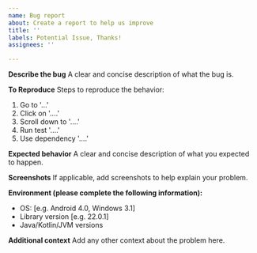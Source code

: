 ```yaml
---
name: Bug report
about: Create a report to help us improve
title: ''
labels: Potential Issue, Thanks!
assignees: ''

---
```


**Describe the bug**
A clear and concise description of what the bug is.

**To Reproduce**
Steps to reproduce the behavior:
1. Go to '...'
2. Click on '....'
3. Scroll down to '....'
4. Run test '....'
5. Use dependency '....'

**Expected behavior**
A clear and concise description of what you expected to happen.

**Screenshots**
If applicable, add screenshots to help explain your problem.

**Environment (please complete the following information):**
 - OS: [e.g. Android 4.0, Windows 3.1]
 - Library version [e.g. 22.0.1]
 - Java/Kotlin/JVM versions

**Additional context**
Add any other context about the problem here.
